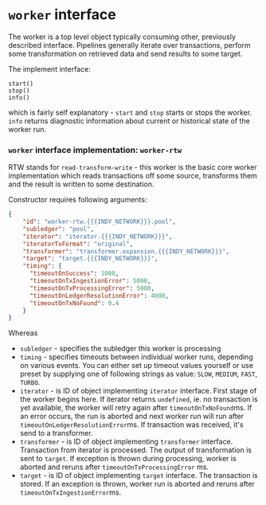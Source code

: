 # `worker` interface
The worker is a top level object typically consuming other, previously described interface. Pipelines generally
iterate over transactions, perform some transformation on retrieved data and send results to some target.

The implement interface:
```
start()
stop()
info()
```
which is fairly self explanatory - `start` and `stop` starts or stops the worker. `info` returns diagnostic
information about current or historical state of the worker run.

### `worker` interface implementation: `worker-rtw`
RTW stands for `read-transform-write` - this worker is the basic core worker implementation which reads transactions
off some source, transforms them and the result is written to some destination.

Constructor requires following arguments:
```json
{
    "id": "worker-rtw.{{{INDY_NETWORK}}}.pool",
    "subledger": "pool",
    "iterator": "iterator.{{{INDY_NETWORK}}}",
    "iteratorTxFormat": "original",
    "transformer": "transformer.expansion.{{{INDY_NETWORK}}}",
    "target": "target.{{{INDY_NETWORK}}}",
    "timing": {
      "timeoutOnSuccess": 1000,
      "timeoutOnTxIngestionError": 5000,
      "timeoutOnTxProcessingError": 5000,
      "timeoutOnLedgerResolutionError": 4000,
      "timeoutOnTxNoFound": 0.4
    }
}
```

Whereas 
- `subledger` - specifies the subledger this worker is processing
- `timing` - specifies timeouts between individual worker runs, depending on various events. You can either set up
  timeout values yourself or use preset by supplying one of following strings as value: `SLOW`, `MEDIUM`, `FAST`, 
  `TURBO`.
- `iterator` - is ID of object implementing `iterator` interface. First stage of the worker begins here. 
  If iterator returns `undefined`, ie. no transaction is yet available, the worker will retry again after 
  `timeoutOnTxNoFound`ms. If an error occurs, the run is aborted and next worker run will run after 
  `timeoutOnLedgerResolutionError`ms. If transaction was received, it's send to a transformer.
- `transformer` - is ID of object implementing `transformer` interface. Transaction from iterator is processed.
  The output of transformation is sent to `target`. If exception is thrown during processing, worker is aborted
  and reruns after `timeoutOnTxProcessingError` ms. 
- `target` - is ID of object implementing `target` interface. The transaction is stored. If an exception is thrown,
  worker run is aborted and reruns after `timeoutOnTxIngestionError`ms. 
